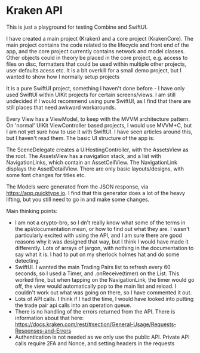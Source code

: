 # Kraken API

This is just a playground for testing Combine and SwiftUI. 

I have created a main project (Kraken) and a core project (KrakenCore). The main project contains the code related to the lifecycle and front end of the app, and the core project currently contains network and model classes. Other objects could in theory be placed in the core project, e.g. access to files on disc, formatters that could be used within multiple other projects, user defaults acess etc. It is a bit overkill for a small demo project, but I wanted to show how I normally setup projects

It is a pure SwiftUI project, something I haven't done before - I have only used SwiftUI within UIKit projects for certain screens/views. I am still undecided if I would recommend using pure SwiftUI, as I find that there are still places that need awkward workarounds.

Every View has a ViewModel, to keep with the MVVM architecture pattern. On 'normal' UIKit ViewController based projects, I would use MVVM+C, but I am not yet sure how to use it with SwiftUI. I have seen articles around this, but I haven't read them. The basic UI structure of the app is:

The SceneDelegate creates a UIHostingController, with the AssetsView as the root. The AssetsView has a navigation stack, and a list with NavigationLinks, which contain an AssetCellView. The NavigationLink displays the AssetDetailView. There are only basic layouts/designs, with some font changes for titles etc. 

The Models were generated from the JSON response, via https://app.quicktype.io. I find that this generator does a lot of the heavy lifting, but you still need to go in and make some changes.

Main thinking points:
- I am not a crypto-bro, so I dn't really know what some of the terms in the api/documentation mean, or how to find out what they are. I wasn't particularly excited with using the API, and I am sure there are good reasons why it was designed that way, but I think I would have made it differently. Lots of arrays of jargon, with nothing in the documentation to say what it is. I had to put on my sherlock holmes hat and do some detecting.
- SwiftUI. I wanted the main Trading Pairs list to refresh every 60 seconds, so I used a Timer, and .onReceive(timer) on the List. This worked fine, but when tapping on the NavigationLink, the timer would go off, the view would automatically pop to the main list and reload. I couldn't work out what was going on there, so I have commented it out.
- Lots of API calls. I think if I had the time, I would have looked into putting the trade pair api calls into an operation queue. 
- There is no handling of the errors returned from the API. There is information about that here: https://docs.kraken.com/rest/#section/General-Usage/Requests-Responses-and-Errors
- Authentication is not needed as we only use the public API. Private API calls require 2FA and Nonce, and setting headers in the requests
